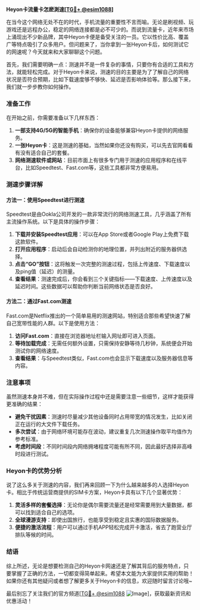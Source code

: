 **Heyon卡流量卡怎麽測速[[TG💪+ @esim1088](https://t.me/s/esim1088)]**

在当今这个网络无处不在的时代，手机流量的重要性不言而喻。无论是刷视频、玩游戏还是远程办公，稳定的网络连接都是必不可少的。而说到流量卡，近年来市场上涌现出不少新品牌，其中Heyon卡便是备受关注的一员。它以性价比高、覆盖广等特点吸引了众多用户。但问题来了，当你拿到一张Heyon卡后，如何测试它的网速呢？今天就来和大家聊聊这个问题。

首先，我们需要明确一点：测速并不是一件复杂的事情，只要你有合适的工具和方法，就能轻松完成。对于Heyon卡来说，测速的目的主要是为了了解自己的网络状况是否符合预期，比如下载速度够不够快、延迟是否影响体验等。那么接下来，我们就一步步教你如何操作。

### 准备工作

在开始之前，你需要准备以下几样东西：

1. **一部支持4G/5G的智能手机**：确保你的设备能够兼容Heyon卡提供的网络服务。
2. **一张Heyon卡**：这是测速的基础，当然如果你还没有购买，可以先去官网看看有没有适合自己的套餐。
3. **网络测速软件或网站**：目前市面上有很多专门用于测速的应用程序和在线平台，比如Speedtest、Fast.com等，这些工具都非常方便易用。

### 测速步骤详解

#### 方法一：使用Speedtest进行测速

Speedtest是由Ookla公司开发的一款非常流行的网络测速工具，几乎涵盖了所有主流操作系统。以下是具体的操作步骤：

1. **下载并安装Speedtest应用**：可以在App Store或者Google Play上免费下载这款软件。
2. **打开应用程序**：启动后会自动检测你的地理位置，并列出附近的服务器供选择。
3. **点击“GO”按钮**：这将触发一次完整的测速过程，包括上传速度、下载速度以及ping值（延迟）的测量。
4. **查看结果**：测速完成后，你会看到三个关键指标——下载速度、上传速度以及延迟时间。这些数据可以帮助你判断当前网络状态是否良好。

#### 方法二：通过Fast.com测速

Fast.com是Netflix推出的一个简单易用的测速网站，特别适合那些希望快速了解自己宽带性能的人群。以下是使用方法：

1. **访问Fast.com**：直接在浏览器地址栏输入网址即可进入页面。
2. **等待加载完成**：无需任何额外设置，只需保持安静等待几秒钟，系统便会开始测试你的网络速度。
3. **查看结果**：与Speedtest类似，Fast.com也会显示下载速度以及服务器信息等内容。

### 注意事项

虽然测速本身并不难，但在实际操作过程中还是需要注意一些细节，这样才能获得更准确的结果：

- **避免干扰因素**：测速时尽量减少其他设备同时占用带宽的情况发生，比如关闭正在运行的大文件下载任务。
- **多次尝试**：由于网络环境可能存在波动，建议重复几次测速操作取平均值作为参考标准。
- **考虑时间段**：不同时间段内网络拥堵程度可能有所不同，因此最好选择非高峰时段进行测试。

### Heyon卡的优势分析

说了这么多关于测速的内容，我们再来回顾一下为什么越来越多的人选择Heyon卡。相比于传统运营商提供的SIM卡方案，Heyon卡具有以下几个显著优势：

1. **灵活多样的套餐选择**：无论你是偶尔需要流量还是经常需要用到大量数据，都可以找到适合自己的选项。
2. **全球漫游支持**：即使出国旅行，也能享受到稳定且实惠的国际数据服务。
3. **便捷的激活流程**：用户可以通过手机APP轻松完成开卡激活，省去了跑营业厅排队等候的时间。

### 结语

综上所述，无论是想要检测自己的Heyon卡网速还是了解其背后的服务特点，只要掌握了正确的方法，一切都变得简单起来。希望本文能为大家提供实用的帮助！如果你还有其他疑问或者想了解更多关于Heyon卡的信息，欢迎随时留言讨论哦~

最后别忘了关注我们的官方频道[[TG💪+ @esim1088](https://t.me/s/esim1088) ![Image](https://i.postimg.cc/4NQfJmqS/Snipaste-2025-05-13-00-14-12.png)]，获取最新资讯和优惠活动！